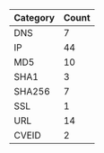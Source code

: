 | Category | Count |
| --- | --- |
| DNS | 7 |
| IP | 44 |
| MD5 | 10 |
| SHA1 | 3 |
| SHA256 | 7 |
| SSL | 1 |
| URL | 14 |
| CVEID | 2 |
